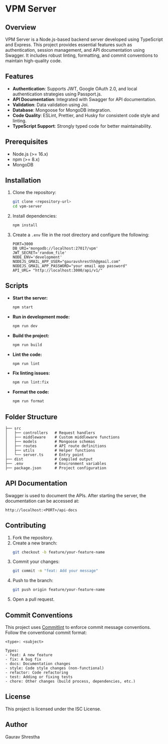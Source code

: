 # VPM Server

## Overview
VPM Server is a Node.js-based backend server developed using TypeScript and Express. This project provides essential features such as authentication, session management, and API documentation using Swagger. It includes robust linting, formatting, and commit conventions to maintain high-quality code.

## Features
- **Authentication**: Supports JWT, Google OAuth 2.0, and local authentication strategies using Passport.js.
- **API Documentation**: Integrated with Swagger for API documentation.
- **Validation**: Data validation using Joi.
- **Database**: Mongoose for MongoDB integration.
- **Code Quality**: ESLint, Prettier, and Husky for consistent code style and linting.
- **TypeScript Support**: Strongly typed code for better maintainability.

## Prerequisites
- Node.js (>= 16.x)
- npm (>= 8.x)
- MongoDB

## Installation
1. Clone the repository:
   ```bash
   git clone <repository-url>
   cd vpm-server
   ```

2. Install dependencies:
   ```bash
   npm install
   ```

3. Create a `.env` file in the root directory and configure the following:
   ```env
   PORT=3000
   DB_URI='mongodb://localhost:27017/vpm'
   JWT_SECRET='random_file'
   NODE_ENV='development'
   NODEJS_GMAIL_APP_USER="gauravshresthh@gmail.com"
   NODEJS_GMAIL_APP_PASSWORD="your email app password"
   API_URL= "http://localhost:3000/api/v1/"
   ```

## Scripts
- **Start the server:**
  ```bash
  npm start
  ```

- **Run in development mode:**
  ```bash
  npm run dev
  ```

- **Build the project:**
  ```bash
  npm run build
  ```

- **Lint the code:**
  ```bash
  npm run lint
  ```

- **Fix linting issues:**
  ```bash
  npm run lint:fix
  ```

- **Format the code:**
  ```bash
  npm run format
  ```

## Folder Structure
```
├── src
│   ├── controllers   # Request handlers
│   ├── middleware    # Custom middleware functions
│   ├── models        # Mongoose schemas
│   ├── routes        # API route definitions
│   ├── utils         # Helper functions
│   └── server.ts     # Entry point
├── dist              # Compiled output
├── .env              # Environment variables
├── package.json      # Project configuration
```

## API Documentation
Swagger is used to document the APIs. After starting the server, the documentation can be accessed at:
```
http://localhost:<PORT>/api-docs
```

## Contributing
1. Fork the repository.
2. Create a new branch:
   ```bash
   git checkout -b feature/your-feature-name
   ```
3. Commit your changes:
   ```bash
   git commit -m "feat: Add your message"
   ```
4. Push to the branch:
   ```bash
   git push origin feature/your-feature-name
   ```
5. Open a pull request.

## Commit Conventions
This project uses [Commitlint](https://commitlint.js.org/) to enforce commit message conventions. Follow the conventional commit format:
```
<type>: <subject>

Types:
- feat: A new feature
- fix: A bug fix
- docs: Documentation changes
- style: Code style changes (non-functional)
- refactor: Code refactoring
- test: Adding or fixing tests
- chore: Other changes (build process, dependencies, etc.)
```

## License
This project is licensed under the ISC License.

## Author
Gaurav Shrestha

